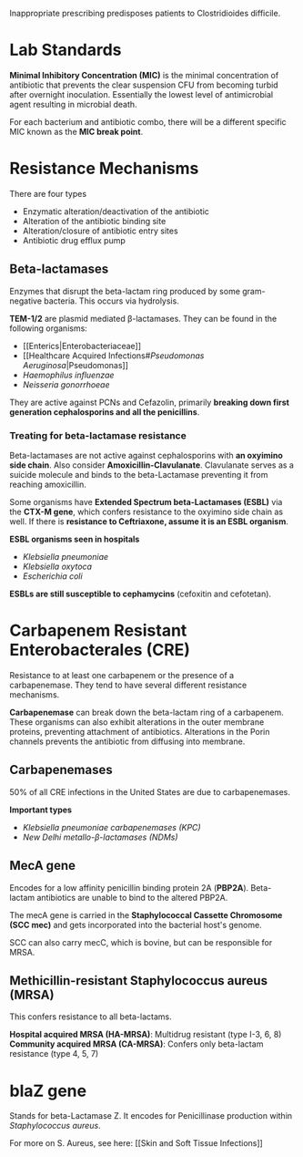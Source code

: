 Inappropriate prescribing predisposes patients to Clostridioides difficile.
# Lab Standards
**Minimal Inhibitory Concentration (MIC)** is the minimal concentration of antibiotic that prevents the clear suspension CFU from becoming turbid after overnight inoculation. Essentially the lowest level of antimicrobial agent resulting in microbial death.

For each bacterium and antibiotic combo, there will be a different specific MIC known as the **MIC break point**.
# Resistance Mechanisms
There are four types
- Enzymatic alteration/deactivation of the antibiotic
- Alteration of the antibiotic binding site
- Alteration/closure of antibiotic entry sites
- Antibiotic drug efflux pump
## Beta-lactamases
Enzymes that disrupt the beta-lactam ring produced by some gram-negative bacteria. This occurs via hydrolysis.

**TEM-1/2** are plasmid mediated β-lactamases. They can be found in the following organisms:
- [[Enterics|Enterobacteriaceae]]
- [[Healthcare Acquired Infections#*Pseudomonas Aeruginosa*|Pseudomonas]]
- *Haemophilus influenzae*
- *Neisseria gonorrhoeae*

They are active against PCNs and Cefazolin, primarily **breaking down first generation cephalosporins and all the penicillins**. 
### Treating for beta-lactamase resistance
Beta-lactamases are not active against cephalosporins with **an oxyimino side chain**. Also consider **Amoxicillin-Clavulanate**. Clavulanate serves as a suicide molecule and binds to the beta-Lactamase preventing it from reaching amoxicillin.

Some organisms have **Extended Spectrum beta-Lactamases (ESBL)** via the **CTX-M gene**, which confers resistance to the oxyimino side chain as well. If there is **resistance to Ceftriaxone, assume it is an ESBL organism**.

**ESBL organisms seen in hospitals**
- *Klebsiella pneumoniae*
- *Klebsiella oxytoca*
- *Escherichia coli*

**ESBLs are still susceptible to cephamycins** (cefoxitin and cefotetan).
# Carbapenem Resistant Enterobacterales (CRE)
Resistance to at least one carbapenem or the presence of a carbapenemase. They tend to have several different resistance mechanisms.

**Carbapenemase** can break down the beta-lactam ring of a carbapenem. These organisms can also exhibit alterations in the outer membrane proteins, preventing attachment of antibiotics. Alterations in the Porin channels prevents the antibiotic from diffusing into membrane.
## Carbapenemases
50% of all CRE infections in the United States are due to carbapenemases.

**Important types**
- *Klebsiella pneumoniae carbapenemases (KPC)*
- *New Delhi metallo-β-lactamases (NDMs)*
## MecA gene
Encodes for a low affinity penicillin binding protein 2A (**PBP2A**). Beta-lactam antibiotics are unable to bind to the altered PBP2A.

The mecA gene is carried in the **Staphylococcal Cassette Chromosome (SCC mec)** and gets incorporated into the bacterial host's genome.

SCC can also carry mecC, which is bovine, but can be responsible for MRSA.
## Methicillin-resistant Staphylococcus aureus (MRSA)
This confers resistance to all beta-lactams.

**Hospital acquired MRSA (HA-MRSA)**: Multidrug resistant (type I-3, 6, 8)
**Community acquired MRSA (CA-MRSA)**: Confers only beta-lactam resistance (type 4, 5, 7)
# blaZ gene
Stands for beta-Lactamase Z. It encodes for Penicillinase production within *Staphylococcus aureus*.

For more on S. Aureus, see here: [[Skin and Soft Tissue Infections]]